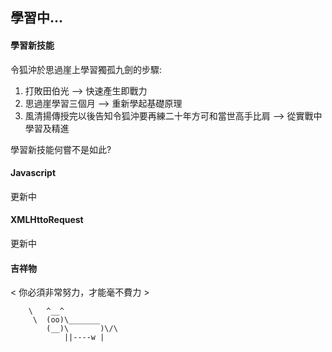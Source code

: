 ## 學習中...                                   

#### 學習新技能

令狐沖於思過崖上學習獨孤九劍的步驟:

1. 打敗田伯光 --> 快速產生即戰力
2. 思過崖學習三個月 --> 重新學起基礎原理
3. 風清揚傳授完以後告知令狐沖要再練二十年方可和當世高手比肩 --> 從實戰中學習及精進

學習新技能何嘗不是如此?

#### Javascript
更新中

#### XMLHttoRequest
更新中


#### 吉祥物

< 你必須非常努力，才能毫不費力 >

        \   ^__^
         \  (oo)\_______
            (__)\       )\/\
                ||----w |



